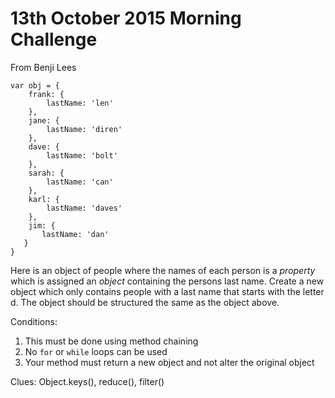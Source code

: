 # 13th October 2015 Morning Challenge

From Benji Lees

```
var obj = {
    frank: {
        lastName: 'len'
    },
    jane: {
        lastName: 'diren'
    },
    dave: {
        lastName: 'bolt'
    },
    sarah: {
        lastName: 'can'
    },
    karl: {
        lastName: 'daves'
    },
    jim: {
       lastName: 'dan'
   }
}
```

Here is an object of people where the names of each person is a _property_ which is assigned an _object_ containing the persons last name. Create a new object which only contains people with a last name that starts with the letter d. The object should be structured the same as the object above.  

Conditions:  
1) This must be done using method chaining  
2) No ```for``` or ```while``` loops can be used  
3) Your method must return a new object and not alter the original object  

Clues: Object.keys(), reduce(), filter()
